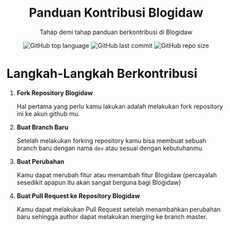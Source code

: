 <h1 align="center">Panduan Kontribusi Blogidaw</h1>

<p align="center">Tahap demi tahap panduan berkontribusi di Blogidaw</p>

<div align="center">
    <img alt="GitHub top language" src="https://img.shields.io/github/languages/top/alfanjauhari/blogidaw?style=for-the-badge">
    <img alt="GitHub last commit" src="https://img.shields.io/github/last-commit/alfanjauhari/blogidaw?style=for-the-badge">
    <img alt="GitHub repo size" src="https://img.shields.io/github/repo-size/alfanjauhari/blogidaw?style=for-the-badge">
</div>

# Langkah-Langkah Berkontribusi

1. **Fork Repository Blogidaw**

   Hal pertama yang perlu kamu lakukan adalah melakukan fork repository ini ke akun github mu.

   

2. **Buat Branch Baru**

   Setelah melakukan forking repository kamu bisa membuat sebuah branch baru dengan nama `dev` atau sesuai dengan kebutuhanmu

   

3. **Buat Perubahan**

   Kamu dapat merubah fitur atau menambah fitur Blogidaw (percayalah sesedikit apapun itu akan sangat berguna bagi Blogidaw)

   

4. **Buat Pull Request ke Repository Blogidaw**

   Kamu dapat melakukan Pull Request setelah menambahkan perubahan baru sehingga author dapat melakukan merging ke branch master.

